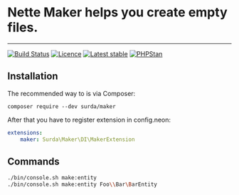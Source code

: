 # Nette Maker helps you create empty files.
-----
[![Build Status](https://travis-ci.org/surda/maker.svg?branch=master)](https://travis-ci.org/surda/maker)
[![Licence](https://img.shields.io/packagist/l/surda/maker.svg?style=flat-square)](https://packagist.org/packages/surda/maker)
[![Latest stable](https://img.shields.io/packagist/v/surda/maker.svg?style=flat-square)](https://packagist.org/packages/surda/maker)
[![PHPStan](https://img.shields.io/badge/PHPStan-enabled-brightgreen.svg?style=flat)](https://github.com/phpstan/phpstan)

## Installation

The recommended way to is via Composer:

```
composer require --dev surda/maker
```

After that you have to register extension in config.neon:

```yaml
extensions:
    maker: Surda\Maker\DI\MakerExtension
```

## Commands

```bash
./bin/console.sh make:entity
./bin/console.sh make:entity Foo\\Bar\BarEntity
```
